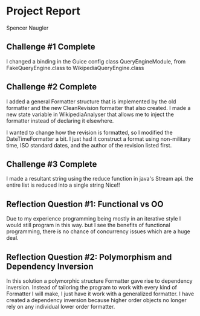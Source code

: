 # Project Report
Spencer Naugler

## Challenge #1 Complete

I changed a binding in the Guice config class QueryEngineModule,
from FakeQueryEngine.class to WikipediaQueryEngine.class

## Challenge #2 Complete

I added a general Formatter structure that is implemented by the old formatter
and the new CleanRevision formatter that also created.
I made a new state variable in WikipediaAnalyser that allows me to inject the formatter instead of declaring it elsewhere.

I wanted to change how the revision is formatted, so I modified the DateTimeFormatter a bit.
I just had it construct a format using non-military time, ISO standard dates, and the author of the revision listed first. 


## Challenge #3 Complete

I made a resultant string using the reduce function in java's Stream api.
the entire list is reduced into a single string Nice!!

## Reflection Question #1: Functional vs OO

Due to my experience programming being mostly in an iterative style I would still program in this way.
but I see the benefits of functional programming, there is no chance of concurrency issues which are a huge deal.

## Reflection Question #2: Polymorphism and Dependency Inversion

In this solution a polymorphic structure Formatter gave rise to dependency inversion. 
Instead of tailoring the program to work with every kind of Formatter I will make, I just have it work with a generalized formatter.
I have created a dependency inversion because higher order objects no longer rely on any individual lower order formatter.